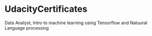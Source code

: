 # UdacityCertificates
Data Analyst, Intro to machine learning using Tensorflow and Natuural Language processing
